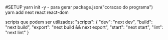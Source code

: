 #SETUP
yarn init -y           - para gerar package.json("coracao do programa")
yarn add next react react-dom

scripts que podem ser utilizados:
  "scripts": {
    "dev": "next dev",
    "build": "next build",
    "export": "next build && next export",
    "start": "next start",
    "lint": "next lint"
  }
